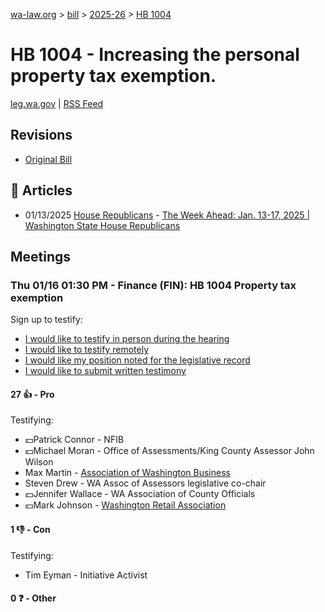 [wa-law.org](/) > [bill](/bill/) > [2025-26](/bill/2025-26/) > [HB 1004](/bill/2025-26/hb/1004/)

# HB 1004 - Increasing the personal property tax exemption.
[leg.wa.gov](https://app.leg.wa.gov/billsummary?BillNumber=1004&Year=2025&Initiative=false) | [RSS Feed](./rss.xml)

## Revisions
* [Original Bill](1/)

## 📰 Articles
* 01/13/2025 [House Republicans](/org/house_republicans/) - [The Week Ahead: Jan. 13-17, 2025 | Washington State House Republicans](https://houserepublicans.wa.gov/week/the-week-ahead-jan-13-17-2025/#:~:text=HB%201004)

## Meetings
### Thu 01/16 01:30 PM - Finance (FIN): HB 1004 Property tax exemption
Sign up to testify:
* [I would like to testify in person during the hearing](https://app.leg.wa.gov/csi/Testifier/Add?chamber=House&mId=32388&aId=161144&caId=24649&tId=1)
* [I would like to testify remotely](https://app.leg.wa.gov/csi/Testifier/Add?chamber=House&mId=32388&aId=161144&caId=24649&tId=2)
* [I would like my position noted for the legislative record](https://app.leg.wa.gov/csi/Testifier/Add?chamber=House&mId=32388&aId=161144&caId=24649&tId=3)
* [I would like to submit written testimony](https://app.leg.wa.gov/csi/Testifier/Add?chamber=House&mId=32388&aId=161144&caId=24649&tId=4)

#### 27 👍 - Pro
Testifying:
* 💵Patrick Connor - NFIB
* 💵Michael Moran - Office of Assessments/King County Assessor John Wilson
* Max Martin - [Association of Washington Business](/org/association_of_washington_business/)
* Steven Drew - WA Assoc of Assessors legislative co-chair
* 💵Jennifer Wallace - WA Association of County Officials
* 💵Mark Johnson - [Washington Retail Association](/org/washington_retail_association/)

#### 1 👎 - Con
Testifying:
* Tim Eyman - Initiative Activist

#### 0 ❓ - Other
